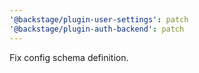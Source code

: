```yaml
---
'@backstage/plugin-user-settings': patch
'@backstage/plugin-auth-backend': patch
---
```


Fix config schema definition.
